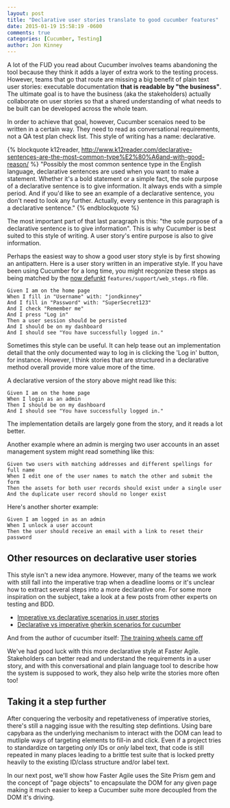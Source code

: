 ```yaml
---
layout: post
title: "Declarative user stories translate to good cucumber features"
date: 2015-01-19 15:58:19 -0600
comments: true
categories: [Cucumber, Testing]
author: Jon Kinney
---
```


A lot of the FUD you read about Cucumber involves teams abandoning the tool
because they think it adds a layer of extra work to the testing process.
However, teams that go that route are missing a big benefit of plain text user
stories: executable documentation **that is readable by "the business"**. The
ultimate goal is to have the business (aka the stakeholders) actually
collaborate on user stories so that a shared understanding of what needs to be
built can be developed across the whole team.

In order to achieve that goal, however, Cucumber scenaios need to be written in
a certain way. They need to read as conversational requirements, not a QA test
plan check list. This style of writing has a name: declarative.

{% blockquote k12reader, http://www.k12reader.com/declarative-sentences-are-the-most-common-type%E2%80%A6and-with-good-reason/ %}
"Possibly the most common sentence type in the English language, declarative
sentences are used when you want to make a statement. Whether it's a bold
statement or a simple fact, the sole purpose of a declarative sentence is to
give information. It always ends with a simple period. And if you'd like to see
an example of a declarative sentence, you don't need to look any further.
Actually, every sentence in this paragraph is a declarative sentence."
{% endblockquote %}

The most important part of that last paragraph is this: "the sole purpose of
a declarative sentence is to give information". This is why Cucumber is best 
suited to this style of writing. A user story's entire purpose is also to give 
information.

Perhaps the easiest way to show a good user story style is by first showing an
antipattern. Here is a user story written in an imperative style. If you have
been using Cucumber for a long time, you might recgonize these steps as being
matched by the [now defunkt](http://aslakhellesoy.com/post/11055981222/the-training-wheels-came-off)
`features/support/web_steps.rb` file.

```gherkin
Given I am on the home page
When I fill in "Username" with: "jondkinney"
And I fill in "Password" with: "SuperSecret123"
And I check "Remember me"
And I press "Log in"
Then a user session should be persisted
And I should be on my dashboard
And I should see "You have successfully logged in."
```

Sometimes this style can be useful. It can help tease out an implementation
detail that the only documented way to log in is clicking the 'Log in' button,
for instance. However, I think stories that are structured in a declarative
method overall provide more value more of the time.

A declarative version of the story above might read like this:

```gherkin
Given I am on the home page 
When I login as an admin
Then I should be on my dashboard 
And I should see "You have successfully logged in."
```

The implementation details are largely gone from the story, and it reads a lot
better.

Another example where an admin is merging two user accounts in an asset
management system might read something like this:

```gherkin
Given two users with matching addresses and different spellings for full name
When I edit one of the user names to match the other and submit the form
Then the assets for both user records should exist under a single user 
And the duplicate user record should no longer exist
```
 
Here's another shorter example:

```gherkin
Given I am logged in as an admin 
When I unlock a user account
Then the user should receive an email with a link to reset their password
```

## Other resources on declarative user stories

This style isn't a new idea anymore. However, many of the teams we work with 
still fall into the imperative trap when a deadline looms or it's unclear how to
extract several steps into a more declarative one. For some more inspiration on
the subject, take a look at a few posts from other experts on testing and BDD.

* [Imperative vs declarative scenarios in user stories](http://benmabey.com/2008/05/19/imperative-vs-declarative-scenarios-in-user-stories.html)
* [Declarative vs imperative gherkin scenarios for cucumber](http://itsadeliverything.com/declarative-vs-imperative-gherkin-scenarios-for-cucumber)

And from the author of cucumber itself: [The training wheels came off](http://aslakhellesoy.com/post/11055981222/the-training-wheels-came-off)

We've had good luck with this more declarative style at Faster Agile.
Stakeholders can better read and understand the requirements in a user story,
and with this conversational and plain language tool to describe how the system
is supposed to work, they also help write the stories more often too!

## Taking it a step further

After conquering the verbosity and repetativeness of imperative stories,
there's still a nagging issue with the resulting step defintions. Using bare
capybara as the underlying mechanism to interact with the DOM can lead to
mutliple ways of targeting elements to fill-in and click. Even if a project
tries to standardize on targeting _only_ IDs or _only_ label text, that code is
still repeated in many places leading to a brittle test suite that is locked
pretty heavily to the existing ID/class structure and/or label text. 

In our next post, we'll show how Faster Agile uses the Site Prism gem and the
concept of "page objects" to encapsulate the DOM for any given page making it
much easier to keep a Cucumber suite more decoupled from the DOM it's driving.
